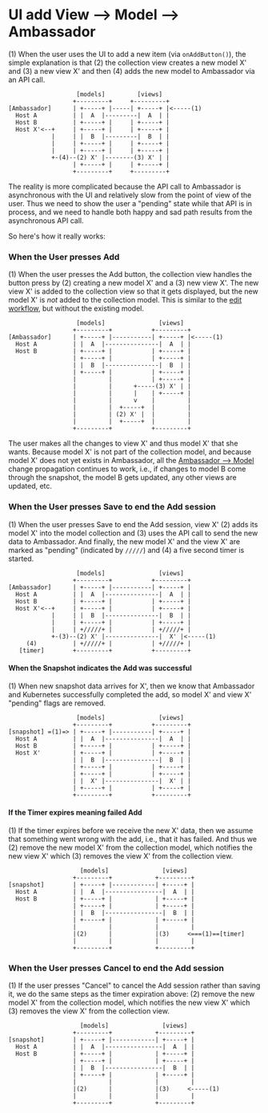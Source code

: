 # UI add View --> Model --> Ambassador

(1) When the user uses the UI to add a new item (via `onAddButton()`), the simple explanation
is that (2) the collection view creates a new model X' and (3) a new view X' and then (4) adds the new
model to Ambassador via an API call.

                       [models]         [views]
                      +---------+     +---------+
    [Ambassador]      | +-----+ |-----| +-----+ |<-----(1)
      Host A          | |  A  |---------|  A  | |
      Host B          | +-----+ |     | +-----+ |
      Host X'<--+     | +-----+ |     | +-----+ |
                |     | |  B  |---------|  B  | |
                |     | +-----+ |     | +-----+ |
                |     | +-----+ |     | +-----+ |
                +-(4)--(2) X' |--------(3) X' | |
                      | +-----+ |     | +-----+ |
                      +---------+     +---------+

The reality is more complicated because the API call to Ambassador is asynchronous with the UI and relatively
slow from the point of view of the user. Thus we need to show the user a "pending" state while that API is
in process, and we need to handle both happy and sad path results from the asynchronous API call.

So here's how it really works:

### When the User presses Add

(1) When the user presses the Add button, the collection view handles the button press by
(2) creating a new model X' and a (3) new view X'. The new view X' is added to the collection view
so that it gets displayed, but the new model X' is _not_ added to the collection model. This
is similar to the [edit workflow](ui_update_to_ambassador.md), but without the existing model.

                       [models]               [views]
                      +---------+           +---------+
    [Ambassador]      | +-----+ |-----------| +-----+ |<-----(1)
      Host A          | |  A  |---------------|  A  | |
      Host B          | +-----+ |           | +-----+ |
                      | +-----+ |           | +-----+ |
                      | |  B  |---------------|  B  | |
                      | +-----+ |           | +-----+ |
                      |         |           | +-----+ |
                      |         |      +-----(3) X' | |
                      |         |      |    | +-----+ |
                      |         |      v    |         |
                      |         |  +-----+  |         |
                      |         | (2) X' |  |         |
                      |         |  +-----+  |         |
                      +---------+           +---------+

The user makes all the changes to view X' and thus model X' that she wants. Because model X' is not part
of the collection model, and because model X' does not yet exists in Ambassador, all the 
[Ambassador --> Model](ambassador_to_model_to_view.md) change propagation continues to work, i.e., if
changes to model B come through the snapshot, the model B gets updated, any other views are
updated, etc.

### When the User presses Save to end the Add session

(1) When the user presses Save to end the Add session, view X' (2) adds its model X' 
into the model collection and (3) uses the API call
to send the new data to Ambassador. And finally, the new model X' and the view X' are
marked as "pending" (indicated by `/////`) and (4) a five second timer is started.

                       [models]               [views]
                      +---------+           +---------+
    [Ambassador]      | +-----+ |-----------| +-----+ |
      Host A          | |  A  |---------------|  A  | |
      Host B          | +-----+ |           | +-----+ |
      Host X'<--+     | +-----+ |           | +-----+ |
                |     | |  B  |---------------|  B  | |
                |     | +-----+ |           | +-----+ |
                |     | +/////+ |           | +/////+ |
                +-(3)--(2) X' |---------------|  X' |<-----(1)
         (4)          | +/////+ |           | +/////+ |
       [timer]        +---------+           +---------+


#### When the Snapshot indicates the Add was successful

(1) When new snapshot data arrives for X', then we know that Ambassador and Kubernetes
successfully completed the add, so model X' and view X' "pending" flags are removed.

                       [models]               [views]
                      +---------+           +---------+
    [snapshot] =(1)=> | +-----+ |-----------| +-----+ |
      Host A          | |  A  |---------------|  A  | |
      Host B          | +-----+ |           | +-----+ |
      Host X'         | +-----+ |           | +-----+ |
                      | |  B  |---------------|  B  | |
                      | +-----+ |           | +-----+ |
                      | +-----+ |           | +-----+ |
                      | |  X' |---------------|  X' | |
                      | +-----+ |           | +-----+ |
                      +---------+           +---------+


#### If the Timer expires meaning failed Add

(1) If the timer expires before we receive the new X' data, then we assume that something went
wrong with the add, i.e., that it has failed. And thus we (2) remove the new model X' from the collection
model, which notifies the new view X' which (3) removes the view X' from the collection view.

                        [models]               [views]
                      +---------+            +---------+
    [snapshot]        | +-----+ |------------| +-----+ |
      Host A          | |  A  |----------------|  A  | |
      Host B          | +-----+ |            | +-----+ |
                      | +-----+ |            | +-----+ |
                      | |  B  |----------------|  B  | |
                      | +-----+ |            | +-----+ |
                      |         |            |         |
                      |(2)      |            |(3)     <===(1)==[timer]
                      |         |            |         |
                      +---------+            +---------+
                      

### When the User presses Cancel to end the Add session

(1) If the user presses "Cancel" to cancel the Add session rather than saving it, we 
do the same steps as the timer expiration above: (2) remove the new model X' from the collection
model, which notifies the new view X' which (3) removes the view X' from the collection view.

                        [models]               [views]
                      +---------+            +---------+
    [snapshot]        | +-----+ |------------| +-----+ |
      Host A          | |  A  |----------------|  A  | |
      Host B          | +-----+ |            | +-----+ |
                      | +-----+ |            | +-----+ |
                      | |  B  |----------------|  B  | |
                      | +-----+ |            | +-----+ |
                      |         |            |         |
                      |(2)      |            |(3)     <-----(1)
                      |         |            |         |
                      +---------+            +---------+



 
